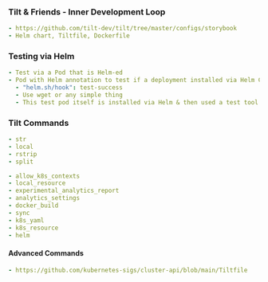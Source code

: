 ### Tilt & Friends - Inner Development Loop
```yaml
- https://github.com/tilt-dev/tilt/tree/master/configs/storybook
- Helm chart, Tiltfile, Dockerfile
```

### Testing via Helm
```yaml
- Test via a Pod that is Helm-ed
- Pod with Helm annotation to test if a deployment installed via Helm Chart works
  - "helm.sh/hook": test-success
  - Use wget or any simple thing
  - This test pod itself is installed via Helm & then used a test tool
```

### Tilt Commands
```yaml
- str
- local
- rstrip
- split

- allow_k8s_contexts
- local_resource
- experimental_analytics_report
- analytics_settings
- docker_build
- sync
- k8s_yaml
- k8s_resource
- helm
```

#### Advanced Commands
```yaml
- https://github.com/kubernetes-sigs/cluster-api/blob/main/Tiltfile
```
